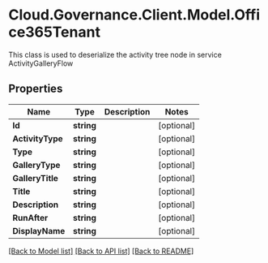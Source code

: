 # Cloud.Governance.Client.Model.Office365Tenant
This class is used to deserialize the activity tree node in service ActivityGalleryFlow
## Properties

Name | Type | Description | Notes
------------ | ------------- | ------------- | -------------
**Id** | **string** |  | [optional] 
**ActivityType** | **string** |  | [optional] 
**Type** | **string** |  | [optional] 
**GalleryType** | **string** |  | [optional] 
**GalleryTitle** | **string** |  | [optional] 
**Title** | **string** |  | [optional] 
**Description** | **string** |  | [optional] 
**RunAfter** | **string** |  | [optional] 
**DisplayName** | **string** |  | [optional] 

[[Back to Model list]](../README.md#documentation-for-models) [[Back to API list]](../README.md#documentation-for-api-endpoints) [[Back to README]](../README.md)


